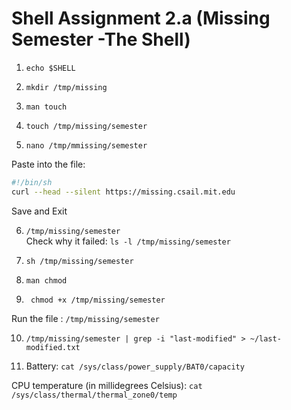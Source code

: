 # Shell Assignment 2.a (Missing Semester -The Shell)

1. `echo $SHELL`

2. `mkdir /tmp/missing`

3. `man touch`

4. `touch /tmp/missing/semester`

5. `nano /tmp/mmissing/semester`
  
Paste into the file:  
```bash
#!/bin/sh
curl --head --silent https://missing.csail.mit.edu 
```  
Save and Exit

6. `/tmp/missing/semester`  
Check why it failed:
`ls -l /tmp/missing/semester`

7. `sh /tmp/missing/semester`

8. `man chmod`

9. ` chmod +x /tmp/missing/semester`

Run the file : 
`/tmp/missing/semester`

10. `/tmp/missing/semester | grep -i "last-modified" > ~/last-modified.txt `

11. Battery: `cat /sys/class/power_supply/BAT0/capacity
`

CPU temperature (in millidegrees Celsius): `cat /sys/class/thermal/thermal_zone0/temp
`

